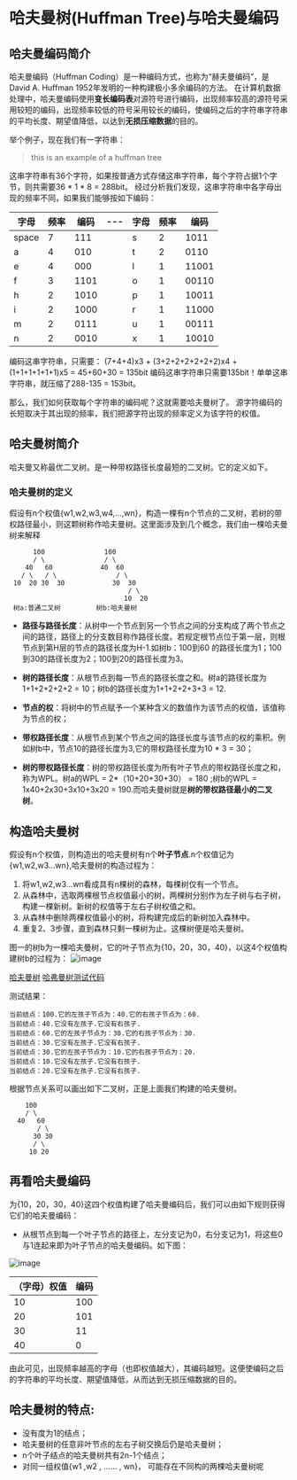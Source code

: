 # 哈夫曼树(Huffman Tree)与哈夫曼编码

## 哈夫曼编码简介

哈夫曼编码（Huffman Coding）是一种编码方式，也称为“赫夫曼编码”，是David A. Huffman 1952年发明的一种构建极小多余编码的方法。
在计算机数据处理中，哈夫曼编码使用**变长编码表**对源符号进行编码，出现频率较高的源符号采用较短的编码，出现频率较低的符号采用较长的编码，使编码之后的字符串字符串的平均长度、期望值降低，以达到**无损压缩数据**的目的。

举个例子，现在我们有一字符串：

> this is an example of a huffman tree

这串字符串有36个字符，如果按普通方式存储这串字符串，每个字符占据1个字节，则共需要36 * 1 * 8 = 288bit。
经过分析我们发现，这串字符串中各字母出现的频率不同，如果我们能够按如下编码：

| 字母 | 频率 | 编码 | --- | 字母 | 频率 | 编码 |
| --- | --- | --- | --- | --- | --- | --- |
| space | 7 | 111 |  | s | 2 | 1011 |
| a | 4 | 010 |  | t | 2 | 0110 |
| e | 4 | 000 |  | l | 1 | 11001 |
| f | 3 | 1101 |  | o | 1 | 00110 |
| h | 2 | 1010 |  | p | 1 | 10011 |
| i | 2 | 1000 |  | r | 1 | 11000 |
| m | 2 | 0111 |  | u | 1 | 00111 |
| n | 2 | 0010 |  | x | 1 | 10010 |

编码这串字符串，只需要：
(7+4+4)x3 + (3+2+2+2+2+2+2)x4 + (1+1+1+1+1+1)x5 = 45+60+30 = 135bit
编码这串字符串只需要135bit！单单这串字符串，就压缩了288-135 = 153bit。

那么，我们如何获取每个字符串的编码呢？这就需要哈夫曼树了。
源字符编码的长短取决于其出现的频率，我们把源字符出现的频率定义为该字符的权值。

## 哈夫曼树简介

哈夫曼又称最优二叉树。是一种带权路径长度最短的二叉树。它的定义如下。

### 哈夫曼树的定义

假设有n个权值{w1,w2,w3,w4,...,wn}，构造一棵有n个节点的二叉树，若树的带权路径最小，则这颗树称作哈夫曼树。这里面涉及到几个概念，我们由一棵哈夫曼树来解释

          100               100
          / \               / \
        40   60            40  60
       / \   / \               / \
     10  20 30  30            30  30
                                  / \
                                 10  20
     树a:普通二叉树         树b:哈夫曼树

* **路径与路径长度**：从树中一个节点到另一个节点之间的分支构成了两个节点之间的路径，路径上的分支数目称作路径长度。若规定根节点位于第一层，则根节点到第H层的节点的路径长度为H-1.如树b：100到60 的路径长度为1；100到30的路径长度为2；100到20的路径长度为3。

* **树的路径长度**：从根节点到每一节点的路径长度之和。树a的路径长度为1+1+2+2+2+2 = 10；树b的路径长度为1+1+2+2+3+3 = 12.

* **节点的权**：将树中的节点赋予一个某种含义的数值作为该节点的权值，该值称为节点的权；

* **带权路径长度**：从根节点到某个节点之间的路径长度与该节点的权的乘积。例如树b中，节点10的路径长度为3,它的带权路径长度为10 * 3 = 30；

* **树的带权路径长度**：树的带权路径长度为所有叶子节点的带权路径长度之和，称为WPL。树a的WPL = 2*（10+20+30+30） = 180 ;树b的WPL = 1x40+2x30+3x10+3x20 = 190.而哈夫曼树就是**树的带权路径最小的二叉树**。

## 构造哈夫曼树

假设有n个权值，则构造出的哈夫曼树有n个**叶子节点**.n个权值记为{w1,w2,w3...wn},哈夫曼树的构造过程为：

1. 将w1,w2,w3...wn看成具有n棵树的森林，每棵树仅有一个节点。
2. 从森林中，选取两棵根节点权值最小的树，两棵树分别作为左子树与右子树，构建一棵新树。新树的权值等于左右子树权值之和。
3. 从森林中删除两棵权值最小的树，将构建完成后的新树加入森林中。
4. 重复2、3步骤，直到森林只剩一棵树为止。这棵树便是哈夫曼树。

图一的树b为一棵哈夫曼树，它的叶子节点为{10，20，30，40}，以这4个权值构建树b的过程为：
![image](https://images2015.cnblogs.com/blog/610439/201602/610439-20160201152525085-889446328.png)

[哈夫曼树](./src/Huffman/Huffman.h)
[哈弗曼树测试代码](./src/Huffman/Huffman.cc)

测试结果：

    当前结点：100.它的左孩子节点为：40.它的右孩子节点为：60.
    当前结点：40.它没有左孩子.它没有右孩子.
    当前结点：60.它的左孩子节点为：30.它的右孩子节点为：30.
    当前结点：30.它没有左孩子.它没有右孩子.
    当前结点：30.它的左孩子节点为：10.它的右孩子节点为：20.
    当前结点：10.它没有左孩子.它没有右孩子.
    当前结点：20.它没有左孩子.它没有右孩子.

根据节点关系可以画出如下二叉树，正是上面我们构建的哈夫曼树。

        100
        / \
      40   60
           / \
          30 30
          / \
         10 20

## 再看哈夫曼编码

为{10，20，30，40}这四个权值构建了哈夫曼编码后，我们可以由如下规则获得它们的哈夫曼编码：

* 从根节点到每一个叶子节点的路径上，左分支记为0，右分支记为1，将这些0与1连起来即为叶子节点的哈夫曼编码。如下图：

![image](https://images2015.cnblogs.com/blog/610439/201602/610439-20160201152559147-2030415684.png)

| （字母）权值 | 编码 |
| --- | --- |
| 10 | 100 |
| 20 | 101 |
| 30 | 11 |
| 40 | 0 |

由此可见，出现频率越高的字母（也即权值越大），其编码越短。这便使编码之后的字符串的平均长度、期望值降低，从而达到无损压缩数据的目的。

## 哈夫曼树的特点:
+ 没有度为1的结点；
+ 哈夫曼树的任意非叶节点的左右子树交换后仍是哈夫曼树；
+ n个叶子结点的哈夫曼树共有2n-1个结点；
+ 对同一组权值{w1 ,w2 , …… , wn}， 可能存在不同构的两棵哈夫曼树呢
